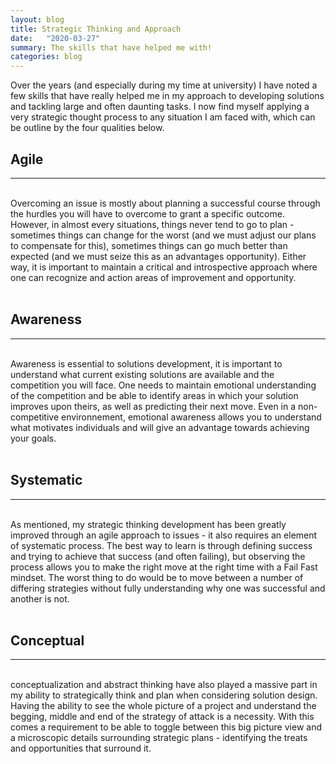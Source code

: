 ```yaml
---
layout: blog
title: Strategic Thinking and Approach
date:   "2020-03-27"
summary: The skills that have helped me with!  
categories: blog
---
```


Over the years (and especially during my time at university) I have noted a few skills that have really helped me in my approach to developing solutions and tackling large and often daunting tasks. 
I now find myself applying a very strategic thought process to any situation I am faced with, which can be outline by the four qualities below. 

## Agile
---
<br>
Overcoming an issue is mostly about planning a successful course through the hurdles you will have to overcome to grant a specific outcome. However, in almost every situations, things never tend to go to plan - sometimes things can change for the worst (and we must adjust our plans to compensate for this), sometimes things can go much better than expected (and we must seize this as an advantages opportunity). Either way, it is important to maintain a critical and introspective approach where one can recognize and action areas of improvement and opportunity. 
<br><br>

## Awareness
--- 
<br>
Awareness is essential to solutions development, it is important to understand what current existing solutions are available and the competition you will face. One needs to maintain emotional understanding of the competition and be able to identify areas in which your solution improves upon theirs, as well as predicting their next move. Even in a non-competitive environnement, emotional awareness allows you to understand what motivates individuals and will give an advantage towards achieving your goals. 
<br><br>

## Systematic
---
<br>
As mentioned, my strategic thinking development has been greatly improved through an agile approach to issues - it also requires an element of systematic process. The best way to learn is through defining success and trying to achieve that success (and often failing), but observing the process allows you to make the right move at the right time with a Fail Fast mindset. The worst thing to do would be to move between a number of differing strategies without fully understanding why one was successful and another is not. 
<br><br>

## Conceptual
---
<br>
conceptualization and abstract thinking have also played a massive part in my ability to strategically think and plan when considering solution design. Having the ability to see the whole picture of a project and understand the begging, middle and end of the strategy of attack is a necessity. With this comes a requirement to be able to toggle between this big picture view and a microscopic details surrounding strategic plans - identifying the treats and opportunities that surround it. 
<br><br>

